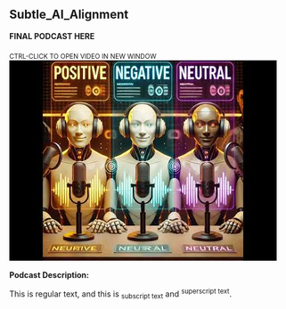 ## Subtle_AI_Alignment

**FINAL PODCAST HERE**

<sub>CTRL-CLICK TO OPEN VIDEO IN NEW WINDOW</sub>
[![Watch the video](./3i1.jpg)](https://www.youtube.com/watch?v=FuxUXSK8b24)

**Podcast Description:**

This is regular text, and this is <sub>subscript text</sub> and <sup>superscript text</sup>.

